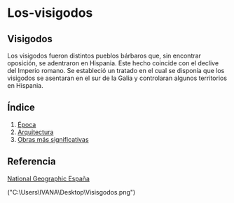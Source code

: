 # Los-visigodos


## Visigodos

Los visigodos fueron distintos pueblos bárbaros que, sin encontrar oposición, se adentraron en Hispania. Este hecho coincide con el declive del Imperio romano. Se estableció un tratado en el cual se disponía que los visigodos se asentaran en el sur de la Galia y controlaran algunos territorios en Hispania.

## Índice

1. [Época](#ÉPOCA.md)
2. [Arquitectura](#arquitectura)
3. [Obras más significativas](#obras-más-significativas) 

## Referencia

[National Geographic España](https://historia.nationalgeographic.com.es/temas/visigodos)

("C:\Users\IVANA\Desktop\Visisgodos.png")


